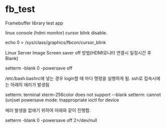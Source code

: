 # fb_test
Framebuffer library test app


linux console (hdmi monitor) cursor blink disable.

echo 0 > /sys/class/graphics/fbcon/cursor_blink

Linux Server Image Screen saver off 방법(HDMI모니터 연결시 일정시간 후 Blank)

setterm -blank 0 -powersave off

/etc/bash.bashrc에 넣는 경우 login할 때 마다 명령을 실행하게 됨. 
ssh로 접속시에는 아래의 에러가 발생됨

setterm: terminal xterm-256color does not support --blank
setterm: cannot (un)set powersave mode: Inappropriate ioctl for device

에러 발생을 없애기 위하여 아래와 같이 진행함.

setterm -blank 0 -powersave off 2>/dev/null
